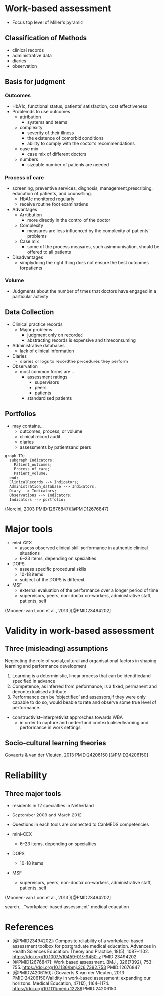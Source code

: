 
# Work-based assessment

- Focus top level of Miller's pyramid

## Classification of Methods

- clinical records
- administrative data
- diaries
- observation

## Basis for judgment

### Outcomes

- HbA1c, functional status, patients' satisfaction, cost effectiveness
- Problemds to use outcomes
  - attribution
    - systems and teams
  - complexity
    - severity of their illness
    - the existence of comorbid conditions
    - ability to comply with the doctor’s recommendations
  - case mix
    - case mix of different doctors
  - numbers
    - sizeable number of patients are needed

### Process of care

- screening, preventive services, diagnosis, management,prescribing, education of patients, and counselling.
  - HbA1c monitored regularly
  - receive routine foot examinations
- Advantages
  - Arrtibution
    - more directly in the control of the doctor
  - Complexity
    -  measures are less influenced by the complexity of patients’ problems
  - Case mix
    - some of the process measures, such asimmunisation, should be offered to all patients
- Disadvantages
  -  simplydoing the right thing does not ensure the best outcomes forpatients

### Volume

- Judgments about the number of times that doctors have engaged in a particular activity

## Data Collection

- Clinical practice records
  - Major problems
    - judgment only on recorded
    - abstracting records is expensive and timeconsuming
- Administrative databases
  - lack of clinical information
- Diaries
  - diaries or logs to recordthe procedures they perform
- Observation
  - most common forms are...
    - assessment ratings 
      - supervisors
      - peers
      - patients
    - standardised patients

## Portfolios

- may contains...
  - outcomes, process, or volume
  - clinical record audit
  - diaries
  - assessments by patientsand peers

```mermaid
graph TD;
  subgraph Indicators;
    Patient_outcomes;
    Process_of_care;
    Patient_volume;  
  end;
  ClinicalRecords --> Indicators;
  Administration_database --> Indicators;
  Diary --> Indicators;
  Observations --> Indicators;
  Indicators --> portfolio;
```

(Norcini, 2003 PMID:12676847)[@PMID12676847]

# Major tools

- mini-CEX
  - assess observed clinical skill performance in authentic clinical situations
  - 6–23 items, depending on specialties
- DOPS
  - assess specific procedural skills
  - 10-18 items
  - subject of the DOPS is different
- MSF
  - external evaluation of the performance over a longer period of time
  - supervisors, peers, non-doctor co-workers, administrative staff, patients, self

(Moonen-van Loon et al., 2013 )[@PMID23494202]



# Validity in work-based assessment

## Three (misleading) assumptions

Neglecting the role of social,cultural and organisational factors in shaping learning and performance development

1. Learning is a deterministic, linear process that can be identifiedand specified in advance
2. Competence, as inferred from performance, is a fixed, permanent and decontextualised attribute
3. Performance can be ‘objectified’ and assessors,if they were only capable to do so, would beable to rate and observe some true level of performance.

- constructivist–interpretivist approaches towards WBA
  -  in order to capture and understand contextualisedlearning and performance in work settings

## Socio-cultural learning theories

Govaerts & van der Vleuten, 2013 PMID:24206150 [@PMID24206150]

# Reliability

## Three major tools

- residents in 12 specialties in Netherland
- September  2008  and  March  2012
- Questions in each tools are connected to CanMEDS competencies

- mini-CEX
  - 6–23 items, depending on specialties
- DOPS
  - 10-18 items
- MSF
  - supervisors, peers, non-doctor co-workers, administrative staff, patients, self

(Moonen-van Loon et al., 2013 )[@PMID23494202]

search... "workplace-based assessment" medical education

# References

- [@PMID23494202]: Composite reliability of a workplace-based assessment toolbox for postgraduate medical education. Advances in Health Sciences Education: Theory and Practice, 18(5), 1087–1102. https://doi.org/10.1007/s10459-013-9450-z PMID:23494202
-  [@PMID12676847]: Work based assessment. BMJ , 326(7392), 753–755. https://doi.org/10.1136/bmj.326.7392.753 PMID:12676847
- [@PMID24206150]: (Govaerts & van der Vleuten, 2013 PMID:24206150)Validity in work-based assessment: expanding our horizons. Medical Education, 47(12), 1164–1174. https://doi.org/10.1111/medu.12289 PMID:24206150